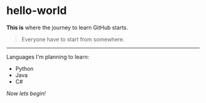 # hello-world
**This is** where the journey to learn GitHub starts.
> Everyone have to start from somewhere.
---
Languages I'm planning to learn:
- Python
- Java
- C#

*Now lets begin!*
